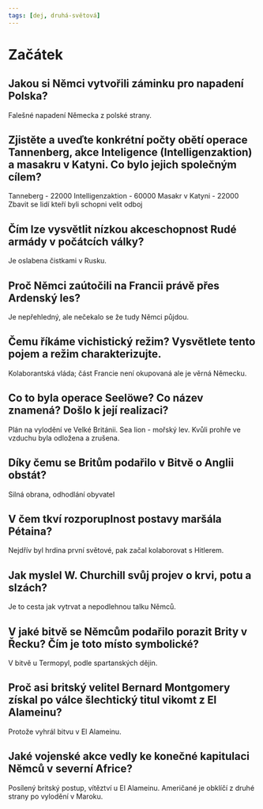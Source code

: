 ```yaml
---
tags: [dej, druhá-světová]
---
```

# Začátek
## Jakou si Němci vytvořili záminku pro napadení Polska?
Falešné napadení Německa z polské strany.
## Zjistěte a uveďte konkrétní počty obětí operace Tannenberg, akce Inteligence (Intelligenzaktion) a masakru v Katyni. Co bylo jejich společným cílem?
Tanneberg - 22000
Intelligenzaktion - 60000
Masakr v Katyni - 22000
Zbavit se lidí kteří byli schopni velit odboj
## Čím lze vysvětlit nízkou akceschopnost Rudé armády v počátcích války?
Je oslabena čistkami v Rusku.
## Proč Němci zaútočili na Francii právě přes Ardenský les?
Je nepřehledný, ale nečekalo se že tudy Němci půjdou.
## Čemu říkáme vichistický režim? Vysvětlete tento pojem a režim charakterizujte.
Kolaborantská vláda; část Francie není okupovaná ale je věrná Německu.
## Co to byla operace Seelöwe? Co název znamená? Došlo k její realizaci?
Plán na vylodění ve Velké Británii. Sea lion - mořský lev.
Kvůli prohře ve vzduchu byla odložena a zrušena.
## Díky čemu se Britům podařilo v Bitvě o Anglii obstát?
Silná obrana, odhodlání obyvatel
## V čem tkví rozporuplnost postavy maršála Pétaina?
Nejdřív byl hrdina první světové, pak začal kolaborovat s Hitlerem.
## Jak myslel W. Churchill svůj projev o krvi, potu a slzách?
Je to cesta jak vytrvat a nepodlehnou talku Němců.
## V jaké bitvě se Němcům podařilo porazit Brity v Řecku? Čím je toto místo symbolické?
V bitvě u Termopyl, podle spartanských dějin.
## Proč asi britský velitel Bernard Montgomery získal po válce šlechtický titul vikomt z El Alameinu?
Protože vyhrál bitvu v El Alameinu.
## Jaké vojenské akce vedly ke konečné kapitulaci Němců v severní Africe?
Posílený britský postup, vítěztví u El Alameinu.
Američané je obklíčí z druhé strany po vylodění v Maroku.